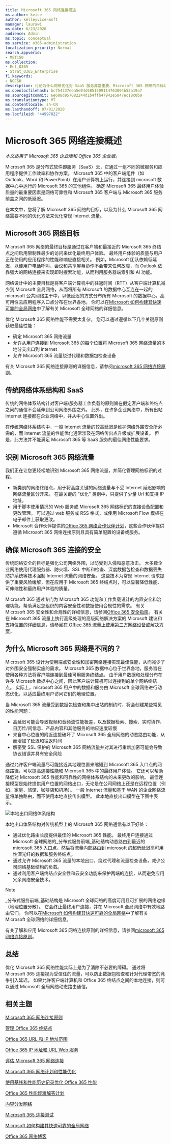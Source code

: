 ```yaml
---
title: Microsoft 365 网络连接概述
ms.author: kvice
author: kelleyvice-msft
manager: laurawi
ms.date: 6/23/2020
audience: Admin
ms.topic: conceptual
ms.service: o365-administration
localization_priority: Normal
search.appverid:
- MET150
ms.collection:
- Ent_O365
- Strat_O365_Enterprise
f1.keywords:
- NOCSH
description: 讨论为什么网络优化对 SaaS 服务非常重要、Microsoft 365 网络的目标以及 SaaS 如何需要不同于其他工作负载的网络。
ms.openlocfilehash: bc754337eea5e04d6851509114763004b53a19a7
ms.sourcegitcommit: 6e608d957082244d1b4ffb47942e5847ec18c0b9
ms.translationtype: MT
ms.contentlocale: zh-CN
ms.lasthandoff: 07/01/2020
ms.locfileid: "44997822"
---
```

# <a name="microsoft-365-network-connectivity-overview"></a>Microsoft 365 网络连接概述

*本文适用于 Microsoft 365 企业版和 Office 365 企业版。*

Microsoft 365 是分布式软件即服务（SaaS）云，它通过一组不同的微服务和应用程序提供工作效率和协作方案。 Microsoft 365 中的客户端组件（如 Outlook、Word 和 PowerPoint）在用户计算机上运行，并连接到 microsoft 数据中心中运行的 Microsoft 365 的其他组件。 确定 Microsoft 365 最终用户体验质量的最重要因素是网络可靠性和 Microsoft 365 客户端与 Microsoft 365 服务前盖之间的低延迟。

在本文中，您将了解 Microsoft 365 网络的目标，以及为什么 Microsoft 365 网络需要不同的优化方法来优化常规 Internet 流量。

## <a name="microsoft-365-networking-goals"></a>Microsoft 365 网络目标

Microsoft 365 网络的最终目标是通过在客户端和最接近的 Microsoft 365 终结点之间启用限制性最少的访问来优化最终用户体验。 最终用户体验的质量与用户正在使用的应用程序的性能和响应直接相关。 例如，Microsoft 团队依赖低延迟，以便用户电话呼叫、会议和共享屏幕协作不会带来任何故障，而 Outlook 依靠强大的网络连接来实现即时搜索功能，从而利用服务器端索引和 AI 功能。

网络设计中的主要目标是将客户端计算机中的往返时间（RTT）从客户端计算机减少到 Microsoft 全局网络，从而将所有 Microsoft 的数据中心互连在一起的 microsoft 公共网络主干中，以低延迟的方式分布所有 Microsoft 的数据中心，高可用性云应用程序入口点分布在世界各地。 你可以在[Microsoft 如何构建其快速可靠的全局网络](https://azure.microsoft.com/blog/how-microsoft-builds-its-fast-and-reliable-global-network/)中了解有关 Microsoft 全球网络的详细信息。

优化 Microsoft 365 网络性能不需要太复杂。 您可以通过遵循以下几个关键原则获取最佳性能：

- 确定 Microsoft 365 网络流量
- 允许从用户连接到 Microsoft 365 的每个位置将 Microsoft 365 网络流量的本地分支出口到 internet
- 允许 Microsoft 365 流量绕过代理和数据包检查设备

有关 Microsoft 365 网络连接原则的详细信息，请参阅[microsoft 365 网络连接原则](office-365-network-connectivity-principles.md)。

## <a name="traditional-network-architectures-and-saas"></a>传统网络体系结构和 SaaS

传统的网络体系结构针对客户端/服务器工作负载的原则旨在假定客户端和终结点之间的通信不会延伸到公司网络外围之外。 此外，在许多企业网络中，所有出站 Internet 连接都在企业网络中，并从中心位置外出。

在传统网络体系结构中，一般 Internet 流量的较高延迟是维护网络外围安全所必需的，而 Internet 流量的性能优化通常涉及在网络传出点升级或扩展设备。 但是，此方法并不能满足 Microsoft 365 等 SaaS 服务的最佳网络性能要求。

## <a name="identifying-microsoft-365-network-traffic"></a>识别 Microsoft 365 网络流量

我们正在让您更轻松地识别 Microsoft 365 网络流量，并简化管理网络标识的过程。

- 新类别的网络终结点，用于将高度关键的网络流量与不受 Internet 延迟影响的网络流量区分开来。 在最关键的 "优化" 类别中，只提供了少量 Url 和支持 IP 地址。
- 用于脚本使用情况的 Web 服务或 Microsoft 365 网络标识的直接设备配置和更改管理。 可以通过 web 服务或 RSS 格式，或使用 Microsoft Flow 模板在电子邮件上获取更改。
- Microsoft 合作伙伴提供的[Office 365 网络合作伙伴计划](https://aka.ms/Office365NPP)，这些合作伙伴提供遵循 Microsoft 365 网络连接原则且具有简单配置的设备或服务。

## <a name="securing-microsoft-365-connections"></a>确保 Microsoft 365 连接的安全

传统网络安全的目标是强化公司网络外围，以防受到入侵和恶意攻击。 大多数企业网络使用代理服务器、防火墙、SSL 中断和检查、深度数据包检查和数据丢失防护系统等技术强制 Internet 流量的网络安全。 这些技术为常规 Internet 请求提供了重要风险缓解，但在应用于 Microsoft 365 终结点时，可以显著降低性能、可伸缩性和最终用户体验的质量。

Microsoft 365 通过专门为 Microsoft 365 功能和工作负载设计的内置安全和治理功能，帮助满足您组织的内容安全性和数据使用合规性的需求。 有关 Microsoft 365 安全性和合规性的详细信息，请参阅[Office 365 安全指南](https://docs.microsoft.com/office365/securitycompliance/security-roadmap)。 有关在 Microsoft 365 流量上执行高级处理的高级网络解决方案的 Microsoft 建议和支持位置的详细信息，请参阅[在 Office 365 流量上使用第三方网络设备或解决方案](https://support.microsoft.com/help/2690045)。

## <a name="why-is-microsoft-365-networking-different"></a>为什么 Microsoft 365 网络是不同的？

Microsoft 365 设计为使用端点安全性和加密网络连接实现最佳性能，从而减少了对外围安全强制实施的需求。 Microsoft 365 数据中心位于世界各地，服务旨在使用各种方法将客户端连接到最佳可用服务终结点。 由于用户数据和处理分布在许多 Microsoft 数据中心之间，因此客户端计算机可以连接到的单个网络终结点。 实际上，microsoft 365 租户中的数据和服务由 Microsoft 全球网络进行动态优化，以适应最终用户访问它们的地理位置。

当 Microsoft 365 流量受到数据包检查和集中出站的制约时，将会创建某些常见的性能问题：

- 高延迟可能会导致视频和音频流性能极差，以及数据检索、搜索、实时协作、日历忙/闲信息、产品内容和其他服务的响应速度较慢
- 来自中心位置的附近连接破坏了 Microsoft 365 全局网络的动态路由功能，从而增加了延迟和往返时间
- 解密受 SSL 保护的 Microsoft 365 网络流量并对其进行重新加密可能会导致协议错误并具有安全风险

通过允许客户端流量尽可能接近其地理位置来缩短到 Microsoft 365 入口点的网络路径，可以提高连接性能和 Microsoft 365 中的最终用户体验。 它还可以帮助降低对 Microsoft 365 性能和可靠性的网络体系结构的未来更改的影响。 最佳连接模型是始终提供用户位置的网络出口，无论是在公司网络上还是在远程位置（例如，家庭、旅馆、咖啡店和机场）。 一般 Internet 流量和基于 WAN 的企业网络流量将单独路由，而不使用本地直接传出模型。 此本地直接出口模型在下图中表示。

![本地出口网络体系结构](media/6bc636b0-1234-4ceb-a45a-aadd1044b39c.png)

本地出口体系结构对传统机型上的 Microsoft 365 网络通信有以下好处：
  
- 通过优化路由长度提供最佳的 Microsoft 365 性能。 最终用户连接通过 Microsoft 全球网络的_分布式服务前端_基础结构动态路由到最近的 microsoft 365 入口点，然后将流量内部路由到 microsoft 的超低延迟高可用性深光纤的数据和服务终结点。
- 通过允许 Microsoft 365 流量的本地出口，绕过代理和流量检查设备，减少公司网络基础结构的负载。
- 通过利用客户端终结点安全性和云安全功能来保护两端的连接，从而避免应用冗余网络安全技术。

> [!NOTE]
> _分布式服务前端_基础结构是 Microsoft 全球网络的高度可用且可扩展的网络边缘（地理位置分散）。 它会终止最终用户连接，并在 Microsoft 全局网络中有效地路由它们。 你可以在[Microsoft 如何构建其快速可靠的全局网络](https://azure.microsoft.com/blog/how-microsoft-builds-its-fast-and-reliable-global-network/)中了解有关 Microsoft 全球网络的详细信息。

有关了解和应用 Microsoft 365 网络连接原则的详细信息，请参阅[microsoft 365 网络连接原则](office-365-network-connectivity-principles.md)。

## <a name="conclusion"></a>总结

优化 Microsoft 365 网络性能实际上是为了消除不必要的障碍。 通过将 Microsoft 365 连接视为受信任的流量，可以防止数据包检查和针对代理带宽的竞争引入延迟。 如果允许客户端计算机和 Office 365 终结点之间的本地连接，则可以通过 Microsoft 全局网络动态路由通信。

## <a name="related-topics"></a>相关主题

[Microsoft 365 网络连接原则](office-365-network-connectivity-principles.md)

[管理 Office 365 终结点](managing-office-365-endpoints.md)

[Office 365 URL 和 IP 地址范围](urls-and-ip-address-ranges.md)

[Office 365 IP 地址和 URL Web 服务](office-365-ip-web-service.md)

[评估 Microsoft 365 网络连接](assessing-network-connectivity.md)

[Microsoft 365 网络计划和性能优化](network-planning-and-performance.md)

[使用基线和性能历史记录优化 Office 365 性能](performance-tuning-using-baselines-and-history.md)

[Office 365 性能疑难解答计划](performance-troubleshooting-plan.md)

[内容分发网络](content-delivery-networks.md)

[Microsoft 365 连接测试](https://aka.ms/netonboard)

[Microsoft 如何构建其快速可靠的全局网络](https://azure.microsoft.com/blog/how-microsoft-builds-its-fast-and-reliable-global-network/)

[Office 365 网络博客](https://techcommunity.microsoft.com/t5/Office-365-Networking/bd-p/Office365Networking)
